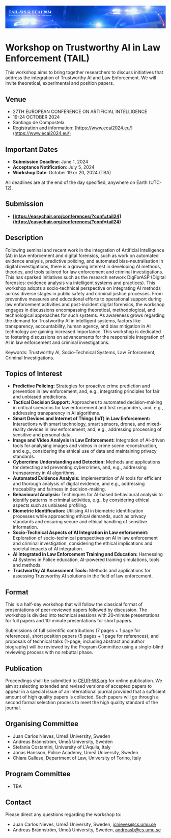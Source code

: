 ![TAIL Workshop Banner](tail-ws-logo.png)

# Workshop on Trustworthy AI in Law Enforcement (TAIL) 

This workshop aims to bring together researchers to discuss initiatives that address the integration of Trustworthy AI and Law Enforcement. We will invite theoretical, experimental and position papers.

## Venue
- 27TH EUROPEAN CONFERENCE ON ARTIFICIAL INTELLIGENCE
- 19-24 OCTOBER 2024
- Santiago de Compostela
- Registration and information: [https://www.ecai2024.eu/](https://www.ecai2024.eu/)

## Important Dates
- **Submission Deadline**: June 1, 2024
- **Acceptance Notification**: July 5, 2024
- **Workshop Date**: October 19 or 20, 2024 (TBA)

All deadlines are at the end of the day specified, anywhere on Earth (UTC-12).


## Submission
- **[https://easychair.org/conferences/?conf=tail24](https://easychair.org/conferences/?conf=tail24)**



## Description

Following seminal and recent work in the integration of Artificial Intelligence (AI) in law enforcement and digital forensics, such as work on automated evidence analysis, predictive policing, and automated bias-neutralisation in digital investigations, there is a growing interest in developing AI methods, theories, and tools tailored for law enforcement and criminal investigations. This has sparked initiatives such as the research network DigForASP (Digital forensics: evidence analysis via intelligent systems and practices). This workshop adopts a socio-technical perspective on integrating AI methods across diverse stages in public safety and criminal justice processes. From preventive measures and educational efforts to operational support during law enforcement activities and post-incident digital forensics, the workshop engages in discussions encompassing theoretical, methodological, and technological approaches for such systems. As awareness grows regarding the demand for Trustworthy AI in intelligent systems, factors like transparency, accountability, human agency, and bias mitigation in AI technology are gaining increased importance. This workshop is dedicated to fostering discussions on advancements for the responsible integration of AI in law enforcement and criminal investigations.

Keywords: Trustworthy AI, Socio-Technical Systems, Law Enforcement, Criminal Investigations.

## Topics of Interest
- **Predictive Policing:** Strategies for proactive crime prediction and prevention in law enforcement, and, e.g., integrating principles for fair and unbiased predictions.
- **Tactical Decision Support:** Approaches to automated decision-making in critical scenarios for law enforcement and first responders, and, e.g., addressing transparency in AI algorithms.
- **Smart Devices and Internet of Things (IoT) in Law Enforcement:** Interactions with smart technology, smart sensors, drones, and mixed-reality devices in law enforcement, and, e.g., addressing processing of sensitive and personal data. 
- **Image and Video Analysis in Law Enforcement:** Integration of AI-driven tools for analysing images and videos in crime scene reconstruction, and e.g., considering the ethical use of data and maintaining privacy standards.
- **Cybercrime Understanding and Detection:** Methods and applications for detecting and preventing cybercrimes, and, e.g., addressing transparency in AI algorithms.
- **Automated Evidence Analysis:** Implementation of AI tools for efficient and thorough analysis of digital evidence, and e.g., addressing traceability and fairness in decision-making.
- **Behavioural Analysis:** Techniques for AI-based behavioural analysis to identify patterns in criminal activities, e.g., by considering ethical aspects such as unbiased profiling.
- **Biometric Identification:** Utilising AI in biometric identification processes while approaching ethical demands, such as privacy standards and ensuring secure and ethical handling of sensitive information.
- **Socio-Technical Aspects of AI Integration in Law enforcement:** Exploration of socio-technical perspectives on AI in law enforcement and criminal investigation, considering the ethical implications and societal impacts of AI integration.
- **AI Integrated in Law Enforcement Training and Education:** Harnessing AI Systems in Police education, AI-powered training simulations, tools and methods.
- **Trustworthy AI Assessment Tools:** Methods and applications for assessing Trustworthy AI solutions in the field of law enforcement. 

## Format

This is a half-day workshop that will follow the classical format of presentations of peer-reviewed papers followed by discussion. The workshop is divided into technical sessions with 20-minute presentations for full papers and 10-minute presentations for short papers.

Submissions of full scientific contributions (7 pages + 1 page for references), short position papers (5 pages + 1 page for references), and proposals of technical talks (1-page, including abstract and author biography) will be reviewed by the Program Committee using a single-blind reviewing process with no rebuttal phase.

## Publication

Proceedings shall be submitted to [CEUR-WS.org](CEUR-WS.org) for online publication. We aim at selecting extended and revised versions of accepted papers to appear in a special issue of an international journal provided that a sufficient amount of high quality papers is collected. Such papers will go through a second formal selection process to meet the high quality standard of the journal.

## Organising Committee
- Juan Carlos Nieves, Umeå University, Sweden
- Andreas Brännström, Umeå University, Sweden
- Stefania Costantini, University of L'Aquila, Italy
- Jonas Hansson, Police Academy, Umeå University, Sweden
- Chiara Gallese, Department of Law, University of Torino, Italy

## Program Committee
- TBA

## Contact

Please direct any questions regarding the workshop to: 
- Juan Carlos Nieves, Umeå University, Sweden, [jcnieves@cs.umu.se](jcnieves@cs.umu.se)
- Andreas Brännström, Umeå University, Sweden, [andreasb@cs.umu.se](andreasb@cs.umu.se)
